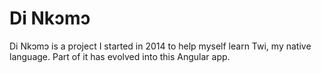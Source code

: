 # Di Nkɔmɔ

Di Nkɔmɔ is a project I started in 2014 to help myself learn Twi, my native language. Part of it has evolved into this Angular app.
